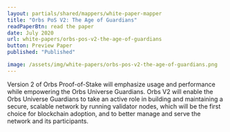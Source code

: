 ```yaml
---
layout: partials/shared/mappers/white-paper-mapper
title: "Orbs PoS V2: The Age of Guardians"
readPaperBtn: read the paper
date: July 2020
url: white-papers/orbs-pos-v2-the-age-of-guardians
button: Preview Paper
published: "Published"

image: /assets/img/white-papers/orbs-pos-v2-the-age-of-guardians.png
---
```


Version 2 of Orbs Proof-of-Stake will emphasize usage and performance while empowering the Orbs Universe Guardians. Orbs V2 will enable the Orbs Universe Guardians to take an active role in building and maintaining a secure, scalable network by running validator nodes, which will be the first choice for blockchain adoption, and to better manage and serve the network and its participants.